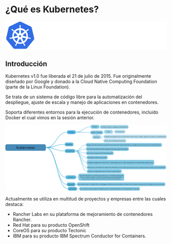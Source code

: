 # ¿Qué es Kubernetes?

![KubeLogo](images/nav_logo.svg)

## Introducción

Kubernetes v1.0 fue liberada el 21 de julio de 2015. Fue originalmente diseñado por Google y donado a la Cloud Native Computing Foundation (parte de la Linux Foundation). 

Se trata de un sistema de código libre para la automatización del despliegue, ajuste de escala y manejo de aplicaciones en contenedores.

Soporta diferentes entornos para la ejecución de contenedores, incluido Docker el cual vimos en la sesión anterior.

![KubeResumen](images/resumen.png)

Actualmente se utiliza en multitud de proyectos y empresas entre las cuales destaca:

- Rancher Labs en su plataforma de mejoramiento de contenedores Rancher​. 
- Red Hat para su producto OpenShift​
- CoreOS para su producto Tectonic
- IBM para su producto IBM Spectrum Conductor for Containers.
